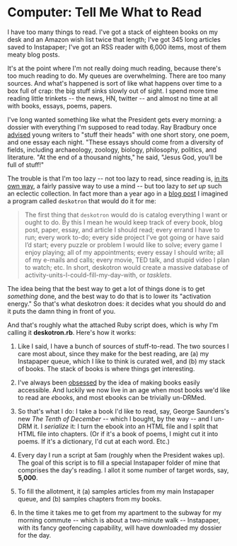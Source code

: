 # Computer: Tell Me What to Read

I have too many things to read. I've got a stack of eighteen books on my desk and an Amazon wish list twice that length; I've got 345 long articles saved to Instapaper; I've got an RSS reader with 6,000 items, most of them meaty blog posts.

It's at the point where I'm not really doing much reading, because there's too much reading to do. My queues are overwhelming. There are too many sources. And what's happened is sort of like what happens over time to a box full of crap: the big stuff sinks slowly out of sight. I spend more time reading little trinkets -- the news, HN, twitter -- and almost no time at all with books, essays, poems, papers.

I've long wanted something like what the President gets every morning: a dossier with everything I'm supposed to read today. Ray Bradbury once [advised](http://www.openculture.com/2012/04/ray_bradbury_gives_12_pieces_of_writing_advice_to_young_authors_2001.html) young writers to "stuff their heads" with one short story, one poem, and one essay each night. "These essays should come from a diversity of fields, including archaeology, zoology, biology, philosophy, politics, and literature. "At the end of a thousand nights," he said, "Jesus God, you’ll be full of stuff!"

The trouble is that I'm too lazy -- not too lazy to read, since reading is, [in its own way](http://jsomers.net/notes/single.php?id=527), a fairly passive way to use a mind -- but too lazy to *set up* such an eclectic collection. In fact more than a year ago in a [blog post](http://jsomers.net/blog/deskotron) I imagined a program called `deskotron` that would do it for me:

> The first thing that `deskotron` would do is catalog everything I want or ought to do. By this I mean he would keep track of every book, blog post, paper, essay, and article I should read; every errand I have to run; every work to-do; every side project I’ve got going or have said I’d start; every puzzle or problem I would like to solve; every game I enjoy playing; all of my appointments; every essay I should write; all of my e-mails and calls; every movie, TED talk, and stupid video I plan to watch; etc. In short, deskotron would create a massive database of activity-units-I-could-fill-my-day-with, or *tasklets*.

The idea being that the best way to get a lot of things done is to get *something* done, and the best way to do that is to lower its "activation energy." So that's what deskotron does: it decides what you should do and it puts the damn thing in front of you.

And that's roughly what the attached Ruby script does, which is why I'm calling it **deskotron.rb**. Here's how it works:

1. Like I said, I have a bunch of sources of stuff-to-read. The two sources I care most about, since they make for the best reading, are (a) my Instapaper queue, which I like to think is curated well, and (b) my stack of books. The stack of books is where things get interesting.

2. I've always been [obsessed](http://jsomers.net/blog/open-books) by the idea of making books easily accessible. And luckily we now live in an age when most books we'd like to read are *e*books, and most ebooks can be trivially un-DRMed.

3. So that's what I do: I take a book I'd like to read, say, George Saunders's new *The Tenth of December* -- which I bought, by the way -- and I un-DRM it. I *serialize* it: I turn the ebook into an HTML file and I split that HTML file into chapters. (Or if it's a book of poems, I might cut it into poems. If it's a dictionary, I'd cut at each word. Etc.)

4. Every day I run a script at 5am (roughly when the President wakes up). The goal of this script is to fill a special Instapaper folder of mine that comprises the day's reading. I allot it some number of target words, say, **5,000**.

5. To fill the allotment, it (a) samples articles from my main Instapaper queue, and (b) samples chapters from my books.

6. In the time it takes me to get from my apartment to the subway for my morning commute -- which is about a two-minute walk -- Instapaper, with its fancy geofencing capability, will have downloaded my dossier for the day.
